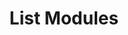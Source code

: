---
title: List Modules
excerpt: Retrieve a paginated, filtered list of Modules
api:
  file: swagger.json
  operationId: post_api-v2-modules
hidden: false
---